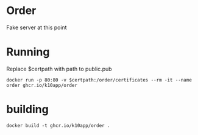 # Order

Fake server at this point

# Running
Replace $certpath with path to public.pub

```
docker run -p 80:80 -v $certpath:/order/certificates --rm -it --name order ghcr.io/k10app/order
```

# building
```
docker build -t ghcr.io/k10app/order .
```